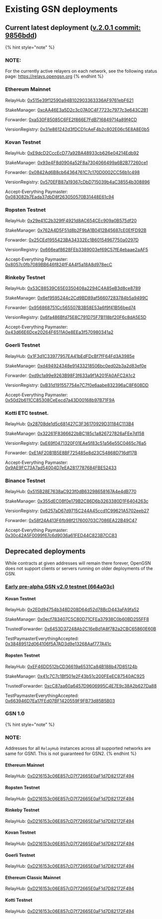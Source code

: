# Existing GSN deployments


## Current latest deployment ([v.2.0.1 commit: 9856bdd](https://github.com/opengsn/gsn/releases/tag/v2.0.1)) <a id="current_latest_deployment_([v.2.0.1_commit:_9856bdd](https://github.com/opengsn/gsn/releases/tag/v2.0.1))"></a>

{% hint style="note" %}
### NOTE:
For the currently active relayers on each network, see the following status page: https://relays.opengsn.org
{% endhint %}


### Ethereum Mainnet

RelayHub: [0x515e39f12590a94B102903363336AF9761ebF621](https://etherscan.io/address/0x515e39f12590a94B102903363336AF9761ebF621)

StakeManager: [0xcAA46E3a5D2c3c07A0C4F7723c7977c3e643C2B1](https://etherscan.io/address/0xcAA46E3a5D2c3c07A0C4F7723c7977c3e643C2B1)

Forwarder: [0xa530F85085C6FE2f866E7FdB716849714a89f4CD](https://etherscan.io/address/0xa530F85085C6FE2f866E7FdB716849714a89f4CD)

VersionRegistry: [0x31e861242d3fDCD1cAeF4b2c802E06c5E8A8E0b5](https://etherscan.io/address/0x31e861242d3fDCD1cAeF4b2c802E06c5E8A8E0b5)



### Kovan Testnet

RelayHub: [0xE9dcD2CccEcD77a92BA48933cb626e04214Edb92](https://kovan.etherscan.io/address/0xE9dcD2CccEcD77a92BA48933cb626e04214Edb92)

StakeManager: [0x93e4F8d0904a52F8a7304066499a6B2B77260ce1](https://kovan.etherscan.io/address/0x93e4F8d0904a52F8a7304066499a6B2B77260ce1)

Forwarder: [0x0842Ad6B8cb64364761C7c170D0002CC56b1c498](https://kovan.etherscan.io/address/0x0842Ad6B8cb64364761C7c170D0002CC56b1c498)

VersionRegistry: [0x570EFB87a19367cDbD715039b4aC38554b308896](https://kovan.etherscan.io/address/0x570EFB87a19367cDbD715039b4aC38554b308896)

Accept-Everything Paymaster: [0x083082b7Eada37dbD8f263050570B31448E61c94](https://kovan.etherscan.io/address/0x083082b7Eada37dbD8f263050570B31448E61c94)


### Ropsten Testnet

RelayHub: [0x29e41C2b329fF4921d8AC654CEc909a0B575df20](https://ropsten.etherscan.io/address/0x29e41C2b329fF4921d8AC654CEc909a0B575df20)

StakeManager: [0x762A4D5F51d8b2F9bA1B0412B45687cE0EfFD92B](https://ropsten.etherscan.io/address/0x762A4D5F51d8b2F9bA1B0412B45687cE0EfFD92B)

Forwarder: [0x25CEd1955423BA34332Ec1B60154967750a0297D](https://ropsten.etherscan.io/address/0x25CEd1955423BA34332Ec1B60154967750a0297D)

VersionRegistry: [0x666eaf8628FEb3389003ef69C57fE4ebaae2aAF5](https://ropsten.etherscan.io/address/0x666eaf8628FEb3389003ef69C57fE4ebaae2aAF5)

Accept-Everything Paymaster: [0x8057c0fb7089BB646f824fF4A4f5a18A8d978ecC](https://ropsten.etherscan.io/address/0x8057c0fb7089BB646f824fF4A4f5a18A8d978ecC)


### Rinkeby Testnet

RelayHub: [0x53C88539C65E0350408a2294C4A85eB3d8ce8789](https://rinkeby.etherscan.io/address/0x53C88539C65E0350408a2294C4A85eB3d8ce8789)

StakeManager: [0x6ef9595244c2Cd9BD89af56607283784b5a9499C](https://rinkeby.etherscan.io/address/0x6ef9595244c2Cd9BD89af56607283784b5a9499C)

Forwarder: [0x956868751Cc565507B3B58E53a6f9f41B56bed74](https://rinkeby.etherscan.io/address/0x956868751Cc565507B3B58E53a6f9f41B56bed74)

VersionRegistry: [0x6fa486Bfd75E8C791D75F7B118bf20F6c8dA5E5D](https://rinkeby.etherscan.io/address/0x6fa486Bfd75E8C791D75F7B118bf20F6c8dA5E5D)

Accept-Everything Paymaster: [0x43d66E6Dce20264F6511A0e8EEa3f570980341a2](https://rinkeby.etherscan.io/address/0x43d66E6Dce20264F6511A0e8EEa3f570980341a2)



### Goerli Testnet

RelayHub: [0x1F3d1C33977957EA41bEdFDcBf7fF64Fd3A3985e](https://goerli.etherscan.io/address/0x1F3d1C33977957EA41bEdFDcBf7fF64Fd3A3985e)

StakeManager: [0xd494924348e91433218506bc0ed02b3a2d83ef0e](https://goerli.etherscan.io/address/0xd494924348e91433218506bc0ed02b3a2d83ef0e)

Forwarder: [0xd9c1a99e9263B98F3f633a9f1A201FA0AFC2A1c2](https://goerli.etherscan.io/address/0xd9c1a99e9263B98F3f633a9f1A201FA0AFC2A1c2)

VersionRegistry: [0xB31d191557754e7C7f0e6aabe832396aC8F608DD](https://goerli.etherscan.io/address/0xB31d191557754e7C7f0e6aabe832396aC8F608DD)

Accept-Everything Paymaster: [0x50d2b611CC85308CeEecd7a43D00168b97B71F9A](https://goerli.etherscan.io/address/0x50d2b611CC85308CeEecd7a43D00168b97B71F9A)

### Kotti ETC testnet.

RelayHub: [0x28708de1d5c681427C3F36170929D31184C113B4](https://blockscout.com/etc/kotti/address/0x28708de1d5c681427C3F36170929D31184C113B4)

StakeManager: [0x32261F8366622bBC185c1a826727826aFEe7d158](https://blockscout.com/etc/kotti/address/0x32261F8366622bBC185c1a826727826aFEe7d158)

VersionRegistry: [0xE69f0471320F01EAe5f83c51a56e55C0465c76a5](https://blockscout.com/etc/kotti/address/0xE69f0471320F01EAe5f83c51a56e55C0465c76a5)

Forwarder: [0xE1AF20B1B5E8BF725485e8d23C54868D716df17B](https://blockscout.com/etc/kotti/address/0xE1AF20B1B5E8BF725485e8d23C54868D716df17B)

Accept-Everything Paymaster: [0x9AE9FC73A7ad54004D7eEA2817787684FBE52433](https://blockscout.com/etc/kotti/address/0x9AE9FC73A7ad54004D7eEA2817787684FBE52433)

### Binance Testnet

RelayHub: [0x515B28E7638aC923f0dB63298658167A4e4dB770](https://testnet.bscscan.com/address/0x515B28E7638aC923f0dB63298658167A4e4dB770)

StakeManager: [0x355dEC08f0e179B2C86D6b3263380D1F6404263c](https://testnet.bscscan.com/address/0x355dEC08f0e179B2C86D6b3263380D1F6404263c)

VersionRegistry: [0x6257aD67d9715C244A45ccd1C99621A5702eeb27](https://testnet.bscscan.com/address/0x6257aD67d9715C244A45ccd1C99621A5702eeb27)

Forwarder: [0x58f24A413F6fb98f217600703C7086EA22B49C47](https://testnet.bscscan.com/address/0x58f24A413F6fb98f217600703C7086EA22B49C47)

Accept-Everything Paymaster: [0x30c42A5F0099f67c6d9036a61FED44C823B7CC83](https://testnet.bscscan.com/address/0x30c42A5F0099f67c6d9036a61FED44C823B7CC83)



## Deprecated deployments <a id="deprecated_deployments"></a>

While contracts at given addresses will remain there forever, OpenGSN does not support clients or servers running on older deployments of the GSN.


### [Early pre-alpha GSN v2.0 testnet (664a03c)](https://github.com/opengsn/gsn/releases/tag/gsnV2-testnet-0.8.2)

#### Kovan Testnet
RelayHub: [0x2E0d94754b348D208D64d52d78BcD443aFA9fa52](https://kovan.etherscan.io/address/0x2e0d94754b348d208d64d52d78bcd443afa9fa52)

StakeManager: [0x0ecf783407C5C80D71CFEa37938C0b60BD255FF8](https://kovan.etherscan.io/address/0x0ecf783407c5c80d71cfea37938c0b60bd255ff8)

TrustedForwarder: [0x6453D37248Ab2C16eBd1A8f782a2CBC65860E60B](https://kovan.etherscan.io/address/0x6453d37248ab2c16ebd1a8f782a2cbc65860e60b)

TestPaymasterEverythingAccepted: [0x38489512d064106f5A7AD3d9e13268Aaf777A41c](https://kovan.etherscan.io/address/0x38489512d064106f5A7AD3d9e13268Aaf777A41c)

#### Ropsten Testnet
RelayHub: [0xEF46DD512bCD36619a6531Ca84B188b47D85124b](https://ropsten.etherscan.io/address/0xef46dd512bcd36619a6531ca84b188b47d85124b)

StakeManager: [0x41c7C7c1Bf501e2F43b51c200FEeEC87540AC925](https://ropsten.etherscan.io/address/0x41c7c7c1bf501e2f43b51c200feeec87540ac925)

TrustedForwarder: [0xcC87aa60a6457D9606995C4E7E9c38A2b627Da88](https://ropsten.etherscan.io/address/0xcc87aa60a6457d9606995c4e7e9c38a2b627da88)

TestPaymasterEverythingAccepted: [0x663946D7Ea17FEd07BF1420559F9FB73d85B5B03](https://ropsten.etherscan.io/address/0x663946D7Ea17FEd07BF1420559F9FB73d85B5B03)


### GSN 1.0

{% hint style="note" %}
### NOTE:
Addresses for all `RelayHub` instances across all supported networks are same for GSN1. This is not guaranteed for GSN2.
{% endhint %}

#### Ethereum Mainnet
RelayHub: [0xD216153c06E857cD7f72665E0aF1d7D82172F494](https://etherscan.io/address/0xd216153c06e857cd7f72665e0af1d7d82172f494)

#### Ropsten Testnet
RelayHub: [0xD216153c06E857cD7f72665E0aF1d7D82172F494](https://ropsten.etherscan.io/address/0xd216153c06e857cd7f72665e0af1d7d82172f494)

#### Rinkeby Testnet
RelayHub: [0xD216153c06E857cD7f72665E0aF1d7D82172F494](https://rinkeby.etherscan.io/address/0xd216153c06e857cd7f72665e0af1d7d82172f494)

#### Kovan Testnet
RelayHub: [0xD216153c06E857cD7f72665E0aF1d7D82172F494](https://kovan.etherscan.io/address/0xd216153c06e857cd7f72665e0af1d7d82172f494)

#### Goerli Testnet
RelayHub: [0xD216153c06E857cD7f72665E0aF1d7D82172F494](https://goerli.etherscan.io/address/0xd216153c06e857cd7f72665e0af1d7d82172f494)

#### Ethereum Classic Mainnet
RelayHub: [0xD216153c06E857cD7f72665E0aF1d7D82172F494](https://blockscout.com/etc/mainnet/address/0xd216153c06e857cd7f72665e0af1d7d82172f494/transactions)

#### Kotti Testnet
RelayHub: [0xD216153c06E857cD7f72665E0aF1d7D82172F494](http://kotti.etccoopexplorer.com/address/0xD216153c06E857cD7f72665E0aF1d7D82172F494/transactions)
